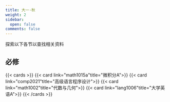```yaml
---
title: 大一·秋
weight: 2
sidebar:
  open: false
comments: false
---
```

探索以下各节以查找相关资料
## 必修
<!--more-->
{{< cards >}}
{{< card link="math1015a"title="微积分A">}}
{{< card link="comp2021"title="高级语言程序设计">}}
{{< card link="math1002"title="代数与几何">}}
{{< card link="lang1006"title="大学英语A">}}
{{< /cards >}}


